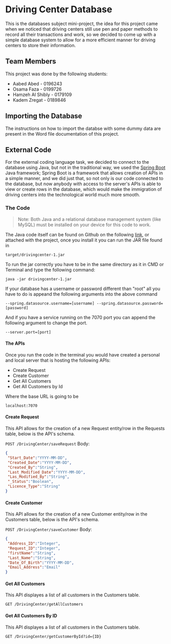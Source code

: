 # Driving Center Database 
This is the databases subject mini-project, the idea for this project came when we noticed that driving centers still use pen and paper methods to record all their transactions and work, so we decided to come up with a simple database system to allow for a more efficient manner for driving centers to store their information.
## Team Members

This project was done by the following students:

 - Aabed Abed - 0196243
 - Osama Faza - 0199726
 - Hamzeh Al Shibly - 0179109
 - Kadem Zregat - 0189846

## Importing the Database
The instructions on how to import the databse with some dummy data are present in the Word file  documentation of this project.

## External Code

For the external coding language task, we decided to connect to the database using Java, but not in the traditional way, we used the [Spring Boot](https://spring.io/) Java framework; Spring Boot is a framework that allows creation of APIs in a simple manner, and we did just that, so not only is our code connected to the database, but now anybody with access to the server's APIs is able to view or create rows in the database, which would make the immigration of driving centers into the technological world much more smooth.

### The Code

>Note: Both Java and a relational database management system (like MySQL) must be installed on your device for this code to work. 

The Java code itself can be found on Github on the following [link](https://github.com/DatManRandom/DrivingCenter), or attached with the project, once you install it you can run the JAR file found in 
       
    target/drivingcenter-1.jar
    
To run the jar correctly you have to be in the same directory as it in CMD or Terminal and type the following command:

```java -jar drivingcenter-1.jar```


If your database has a username or password different than "root" all you have to do is appeand the following arguments into the above command


```--spring.datasource.username=[username] --spring.datasource.password=[password]	```
	
And if you have a service running on the 7070 port you can append the following argument to change the port.

```--server.port=[port]```

#### The APIs
Once you run the code in the terminal you would have created a personal and local server that is hosting the following APIs:

 - Create Request
 - Create Customer
 - Get All Customers
 - Get All Customers by Id

Where the base URL is going to be 
	
```localhost:7070```

#### Create Request

This API allows for the creation of a new Request entity/row in the Requests table, below is the API's schema.

```POST /DrivingCenter/saveRequest```
Body:
```json
{
 "Start_Date":"YYYY-MM-DD", 
 "Created_Date":"YYYY-MM-DD",
 "Created_By":"String",
 "Last_Modified_Date":"YYYY-MM-DD",
 "Las_Modified_By":"String",
 "_Status":"Boolean",
 "Licence_Type":"String"
}
```

#### Create Customer

This API allows for the creation of a new Customer entity/row in the Customers table, below is the API's schema.

```POST /DrivingCenter/saveCustomer```
Body:
```json
{
 "Address_ID":"Integer", 
 "Request_ID":"Integer",
 "firstName":"String",
 "Last_Name":"String",
 "Date_Of_Birth":"YYYY-MM-DD",
 "Email_Address":"Email"
}
```

#### Get All Customers

This API displayes a list of all customers in the Customers table.

```GET /DrivingCenter/getAllCustomers```

#### Get All Customers By ID

This API displayes a list of all customers in the Customers table.

```GET /DrivingCenter/getCustomerById?id={ID}```

   